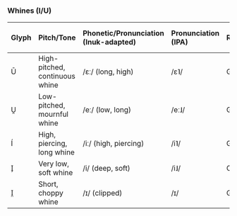 ### **Whines (I/U)**

| Glyph | Pitch/Tone | Phonetic/Pronunciation (Inuk-adapted) | Pronunciation (IPA) | Role | Valence (Pleasant, Unpleasant) | Arousal (Calm, Excited) |
| :--- | :--- | :--- | :--- | :--- | :--- | :--- |
| Ū | High-pitched, continuous whine | /ɛː/ (long, high) | /ɛ˥/ | General | Unpleasant | Excited |
| U̯ | Low-pitched, mournful whine | /eː/ (low, long) | /eː˩/ | General | Unpleasant | Calm |
| Í | High, piercing, long whine | /iː/ (high, piercing) | /i˥/ | General | Unpleasant | Excited |
| I̗ | Very low, soft whine | /i/ (deep, soft) | /i˩/ | Omega | Unpleasant | Calm |
| I̤ | Short, choppy whine | /ɪ/ (clipped) | /ɪ/ | General | Unpleasant | Excited |